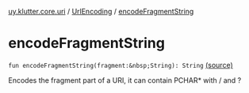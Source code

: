 [uy.klutter.core.uri](../index.md) / [UrlEncoding](index.md) / [encodeFragmentString](.)


# encodeFragmentString
`fun encodeFragmentString(fragment:&nbsp;String): String` [(source)](https://github.com/kohesive/klutter/blob/master/core-jdk6/src/main/kotlin/uy/klutter/core/uri/UrlEncoding.kt#L183)

Encodes the fragment part of a URI, it can contain PCHAR* with / and ?


